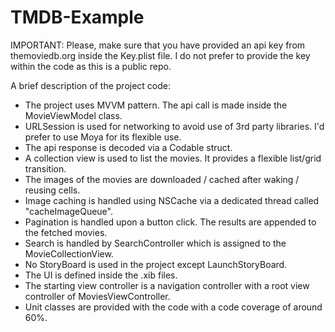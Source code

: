 # TMDB-Example

IMPORTANT: Please, make sure that you have provided an api key from themoviedb.org inside the Key.plist file. I do not prefer to provide the key within the code as this is a public repo.

A brief description of the project code:

- The project uses MVVM pattern. The api call is made inside the MovieViewModel class.
- URLSession is used for networking to avoid use of 3rd party libraries. I'd prefer to use Moya for its flexible use.
- The api response is decoded via a Codable struct.
- A collection view is used to list the movies. It provides a flexible list/grid transition.
- The images of the movies are downloaded / cached after waking / reusing cells.
- Image caching is handled using NSCache via a dedicated thread called "cacheImageQueue".
- Pagination is handled upon a button click. The results are appended to the fetched movies.
- Search is handled by SearchController which is assigned to the MovieCollectionView.
- No StoryBoard is used in the project except LaunchStoryBoard.
- The UI is defined inside the .xib files.
- The starting view controller is a navigation controller with a root view controller of MoviesViewController.
- Unit classes are provided with the code with a code coverage of around 60%.
